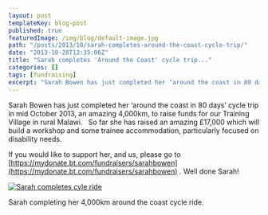 ```yaml
---
layout: post
templateKey: blog-post
published: true
featuredImage: /img/blog/default-image.jpg
path: "/posts/2013/10/sarah-completes-around-the-coast-cycle-trip/"
date: "2013-10-28T12:35:06Z"
title: "Sarah completes 'Around the Coast' cycle trip..."
categories: []
tags: [fundraising]
excerpt: "Sarah Bowen has just completed her ‘around the coast in 80 days’ cycle trip in mid October 2013, an..."
---
```


Sarah Bowen has just completed her ‘around the coast in 80 days’ cycle trip in mid October 2013, an amazing 4,000km, to raise funds for our Training Village in rural Malawi.   So far she has raised an amazing £17,000 which will build a workshop and some trainee accommodation, particularly focused on disability needs.

If you would like to support her, and us, please go to [https://mydonate.bt.com/fundraisers/sarahbowen](https://mydonate.bt.com/fundraisers/sarahbowen) . Well done Sarah!

[![Sarah completes cyle ride](https://f000.backblazeb2.com/file/avm-wp-uploads/2013/10/735-300x225.jpg)](https://f000.backblazeb2.com/file/avm-wp-uploads/2013/10/735.jpg)

Sarah completing her 4,000km around the coast cycle ride.